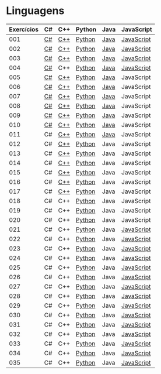 # Linguagens

| Exercícios | C#                  | C++                  | Python                    | Java                    | JavaScript                          |
| ---------- | ------------------- | -------------------- | ------------------------- | ----------------------- | ----------------------------------- |
| 001        | [C#](./c%23/001.cs) | [C++](./c++/001.cpp) | [Python](./python/001.py) | [Java](./java/001.java) | [JavaScript](./javascript/001.js)   |
| 002        | [C#](./c%23/002.cs) | [C++](./c++/002.cpp) | [Python](./python/002.py) | [Java](./java/002.java) | [JavaScript](./javascript/002.js)   |
| 003        | [C#](./c%23/003.cs) | [C++](./c++/003.cpp) | [Python](./python/003.py) | [Java](./java/003.java) | [JavaScript](./javascript/003.js)   |
| 004        | [C#](./c%23/004.cs) | C++                  | [Python](./python/004.py) | [Java](./java/004.java) | [JavaScript](./javascript/004.js)   |
| 005        | [C#](./c%23/005.cs) | [C++](./c++/005.cpp) | [Python](./python/005.py) | [Java](./java/005.java) | JavaScript                          |
| 006        | [C#](./c%23/006.cs) | [C++](./c++/006.cpp) | [Python](./python/006.py) | [Java](./java/006.java) | JavaScript                          |
| 007        | [C#](./c%23/007.cs) | [C++](./c++/007.cpp) | [Python](./python/007.py) | [Java](./java/007.java) | JavaScript                          |
| 008        | [C#](./c%23/008.cs) | [C++](./c++/008.cpp) | [Python](./python/008.py) | [Java](./java/008.java) | JavaScript                          |
| 009        | [C#](./c%23/009.cs) | [C++](./c++/009.cpp) | [Python](./python/009.py) | [Java](./java/009.java) | JavaScript                          |
| 010        | [C#](./c%23/010.cs) | [C++](./c++/010.cpp) | [Python](./python/010.py) | [Java](./java/010.java) | JavaScript                          |
| 011        | C#                  | [C++](./c++/011.cpp) | [Python](./python/011.py) | [Java](./java/011.java) | JavaScript                          |
| 012        | C#                  | [C++](./c++/012.cpp) | [Python](./python/012.py) | Java                    | JavaScript                          |
| 013        | C#                  | [C++](./c++/013.cpp) | [Python](./python/013.py) | Java                    | JavaScript                          |
| 014        | C#                  | [C++](./c++/014.cpp) | [Python](./python/014.py) | Java                    | JavaScript                          |
| 015        | C#                  | [C++](./c++/015.cpp) | [Python](./python/015.py) | Java                    | JavaScript                          |
| 016        | C#                  | [C++](./c++/016.cpp) | [Python](./python/016.py) | Java                    | JavaScript                          |
| 017        | C#                  | [C++](./c++/017.cpp) | [Python](./python/017.py) | Java                    | JavaScript                          |
| 018        | C#                  | C++                  | [Python](./python/018.py) | Java                    | JavaScript                          |
| 019        | C#                  | C++                  | [Python](./python/019.py) | Java                    | JavaScript                          |
| 020        | C#                  | C++                  | [Python](./python/020.py) | Java                    | JavaScript                          |
| 021        | C#                  | C++                  | [Python](./python/021.py) | Java                    | [JavaScript](./javascript/021.html) |
| 022        | C#                  | C++                  | [Python](./python/022.py) | Java                    | [JavaScript](./javascript/022.js)   |
| 023        | C#                  | C++                  | [Python](./python/023.py) | Java                    | [JavaScript](./javascript/023.js)   |
| 024        | C#                  | C++                  | [Python](./python/024.py) | Java                    | [JavaScript](./javascript/024.js)   |
| 025        | C#                  | C++                  | [Python](./python/025.py) | Java                    | [JavaScript](./javascript/025.js)   |
| 026        | C#                  | C++                  | [Python](./python/026.py) | Java                    | [JavaScript](./javascript/026.js)   |
| 027        | C#                  | C++                  | [Python](./python/027.py) | Java                    | [JavaScript](./javascript/027.js)   |
| 028        | C#                  | C++                  | [Python](./python/028.py) | Java                    | [JavaScript](./javascript/028.js)   |
| 029        | C#                  | C++                  | [Python](./python/029.py) | Java                    | [JavaScript](./javascript/029.js)   |
| 030        | C#                  | C++                  | [Python](./python/030.py) | Java                    | [JavaScript](./javascript/030.js)   |
| 031        | C#                  | C++                  | [Python](./python/031.py) | Java                    | [JavaScript](./javascript/031.js)   |
| 032        | C#                  | C++                  | [Python](./python/032.py) | Java                    | [JavaScript](./javascript/032.js)   |
| 033        | C#                  | C++                  | [Python](./python/033.py) | Java                    | [JavaScript](./javascript/033.js)   |
| 034        | C#                  | C++                  | [Python](./python/034.py) | Java                    | [JavaScript](./javascript/034.js)   |
| 035        | C#                  | C++                  | [Python](./python/035.py) | Java                    | [JavaScript](./javascript/035.js)   |
